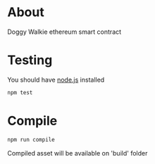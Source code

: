 # About
Doggy Walkie ethereum smart contract

# Testing
You should have [node.js](https://nodejs.org/en/) installed
```bash
npm test
```

# Compile
```bash
npm run compile
```
Compiled asset will be available on 'build' folder